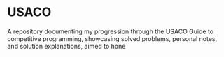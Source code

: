 # USACO
A repository documenting my progression through the USACO Guide to competitive programming, showcasing solved problems, personal notes, and solution explanations, aimed to hone
